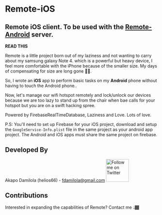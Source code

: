 # Remote-iOS
## Remote iOS client. To be used with the [Remote-Android](https://github.com/hextremelabs/remote-android) server.

**READ THIS**

Remote is a little project born out of my laziness and not wanting to carry about my samsung galaxy Note 4. which is a powerful but heavy device, I feel more comfortable with the iPhone because of the smaller size. My days of compensating for size are long gone ✌🏾.

So, I wrote an **iOS** app to perform basic tasks on my **Android** phone without having to touch the Android phone..

Now, let's manage our wifi hotspot remotely and lock/unlock our devices because we are too lazy to stand up from the chair when bae calls for your hotspot but you are on a swift hacking spree.

Powered by FirebaseRealTimeDatabase, Laziness and Love. Lots of love.

P.S: You'll need to set up Firebase for your iOS project, download and setup the `GoogleService-Info.plist` file in the same project as your android app project. The Android and iOS apps must share the same project on firebase.

Developed By
-------

Akapo Damilola (helios66) - <fdamilola@gmail.com>
<a href="https://twitter.com/_fdamilola">
<img alt="Follow me on Twitter"
src="https://upload.wikimedia.org/wikipedia/en/thumb/9/9f/Twitter_bird_logo_2012.svg/1259px-Twitter_bird_logo_2012.svg.png" width="75"/>
</a>

Contributions
-------

Interested in expanding the capabilities of Remote? Contact me 👆🏾
